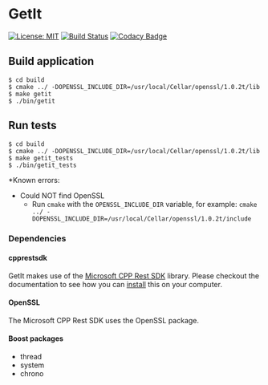 # GetIt

[![License: MIT](https://img.shields.io/badge/License-MIT-yellow.svg)](https://opensource.org/licenses/MIT)
[![Build Status](https://travis-ci.org/bartkessels/getit.svg?branch=development)](https://travis-ci.org/bartkessels/getit)
[![Codacy Badge](https://api.codacy.com/project/badge/Grade/f9919567041d4715889d643b784e661f)](https://www.codacy.com/manual/bartkessels/getit?utm_source=github.com&amp;utm_medium=referral&amp;utm_content=bartkessels/getit&amp;utm_campaign=Badge_Grade)

## Build application

```
$ cd build
$ cmake ../ -DOPENSSL_INCLUDE_DIR=/usr/local/Cellar/openssl/1.0.2t/lib
$ make getit
$ ./bin/getit
```

## Run tests

```
$ cd build
$ cmake ../ -DOPENSSL_INCLUDE_DIR=/usr/local/Cellar/openssl/1.0.2t/lib
$ make getit_tests
$ ./bin/getit_tests
```

*Known errors:

- Could NOT find OpenSSL
	- Run `cmake` with the `OPENSSL_INCLUDE_DIR` variable, for example: `cmake ../ -DOPENSSL_INCLUDE_DIR=/usr/local/Cellar/openssl/1.0.2t/include`

### Dependencies

#### cpprestsdk

GetIt makes use of the [Microsoft CPP Rest SDK](https://github.com/Microsoft/cpprestsdk) library. Please checkout the documentation to see how you can [install](https://github.com/Microsoft/cpprestsdk#getting-started) this on your computer.

#### OpenSSL

The Microsoft CPP Rest SDK uses the OpenSSL package.

#### Boost packages

- thread
- system
- chrono
